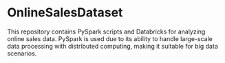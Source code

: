 # OnlineSalesDataset
This repository contains PySpark scripts and Databricks for analyzing online sales data. PySpark is used due to its ability to handle large-scale data processing with distributed computing, making it suitable for big data scenarios.
